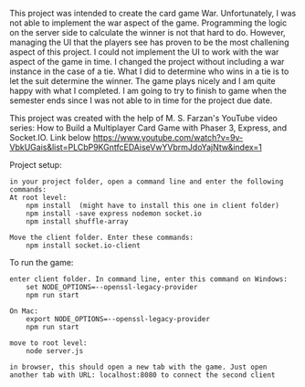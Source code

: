 This project was intended to create the card game War. Unfortunately, I was not able to implement the war aspect of the game. Programming the logic on the server 
side to calculate the winner is not that hard to do. However, managing the UI that the players see has proven to be the most challening aspect of this project. 
I could not implement the UI to work with the war aspect of the game in time. I changed the project without including a war instance in the case of a tie. 
What I did to determine who wins in a tie is to let the suit determine the winner. The game plays nicely and I am quite happy with what I completed. I am 
going to try to finish to game when the semester ends since I was not able to in time for the project due date. 

This project was created with the help of M. S. Farzan's YouTube video series: How to Build a Multiplayer Card Game with Phaser 3, Express, and Socket.IO. Link below
https://www.youtube.com/watch?v=9v-VbkUGais&list=PLCbP9KGntfcEDAiseVwYVbrmJdoYajNtw&index=1

Project setup:

    in your project folder, open a command line and enter the following commands:
    At root level:
        npm install  (might have to install this one in client folder)
        npm install -save express nodemon socket.io
        npm install shuffle-array

    Move the client folder. Enter these commands:
        npm install socket.io-client

To run the game:

    enter client folder. In command line, enter this command on Windows:
        set NODE_OPTIONS=--openssl-legacy-provider
        npm run start

    On Mac:
        export NODE_OPTIONS=--openssl-legacy-provider
        npm run start

    move to root level:
        node server.js

    in browser, this should open a new tab with the game. Just open another tab with URL: localhost:8080 to connect the second client